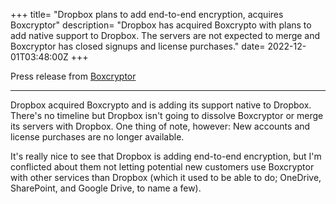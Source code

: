 +++
title= "Dropbox plans to add end-to-end encryption, acquires Boxcryptor"
description= "Dropbox has acquired Boxcrypto with plans to add native support to Dropbox. The servers are not expected to merge and Boxcryptor has closed signups and license purchases."
date= 2022-12-01T03:48:00Z
+++

Press release from [Boxcryptor](https://www.boxcryptor.com/en/blog/post/new-chapter-with-dropbox/)

---

Dropbox acquired Boxcrypto and is adding its support native to Dropbox. There's no timeline but Dropbox isn't going to dissolve Boxcryptor or merge its servers with Dropbox. One thing of note, however: New accounts and license purchases are no longer available.

It's really nice to see that Dropbox is adding end-to-end encryption, but I'm conflicted about them not letting potential new customers use Boxcryptor with other services than Dropbox (which it used to be able to do; OneDrive, SharePoint, and Google Drive, to name a few).
